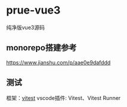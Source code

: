 # prue-vue3
纯净版vue3源码

## monorepo搭建参考
https://www.jianshu.com/p/aae0e9dafddd

## 测试
框架：[vitest](https://cn.vitest.dev/api/)
vscode插件: Vitest、Vitest Runner